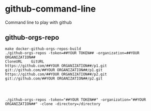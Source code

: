 # github-command-line
Command line to play with github

## github-orgs-repo

```
make docker-github-orgs-repos-build
./github-orgs-repos -token=##YOUR TOKEN## -organization=##YOUR ORGANIZATION##
CloneURL	GitURL
https://github.com/##YOUR ORGANIZATION##/p1.git	git://github.com/##YOUR ORGANIZATION##/p1.git
https://github.com/##YOUR ORGANIZATION##/p2.git	git://github.com/##YOUR ORGANIZATION##/p2.git




./github-orgs-repos -token="##YOUR TOKEN##" -organization="##YOUR ORGANIZATION##" -clone -directory=/directory
```

